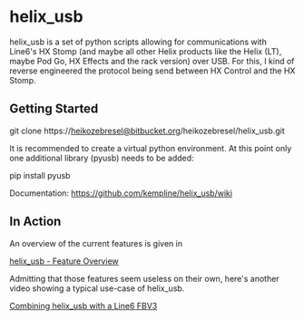 # helix_usb
helix_usb is a set of python scripts allowing for communications with Line6's HX Stomp (and maybe all other Helix products like the Helix (LT), maybe Pod Go, HX Effects and the rack version) over USB. For this, I kind of reverse engineered the protocol being send between HX Control and the HX Stomp.   

## Getting Started
git clone https://heikozebresel@bitbucket.org/heikozebresel/helix_usb.git  

It is recommended to create a virtual python environment. At this point only one additional library (pyusb) needs to be added:  

pip install pyusb  

Documentation: https://github.com/kempline/helix_usb/wiki

## In Action
An overview of the current features is given in 

[helix_usb - Feature Overview](https://www.youtube.com/watch?v=mRKcDVy7ZhU) 

Admitting that those features seem useless on their own, here's another video showing a typical use-case of helix_usb.

[Combining helix_usb with a Line6 FBV3](https://www.youtube.com/watch?v=1Qndof3cb20)

